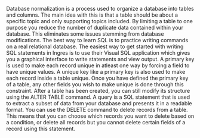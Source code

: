 Database normalization is a process used to organize a database into tables and columns.  The main idea with this is that a table should be about a specific topic and only supporting topics included.
By limiting a table to one purpose you reduce the number of duplicate data contained within your database. This eliminates some issues stemming from database modifications.
The best way to learn SQL is to practice writing commands on a real relational database.
The easiest way to get started with writing SQL statements in Ingres is to use their Visual SQL application which gives you a graphical interface to write statements and view output. 
A primary key is used to make each record unique in atleast one way by forcing a field to have unique values. A unique key like a primary key is also used to make each record inside a table unique. Once you have defined the primary key of a table, any other fields you wish to make unique is done through this constraint.
After a table has been created, you can still modify its structure using the ALTER TABLE command.
A query is a SQL statement that is used to extract a subset of data from your database and presents it in a readable format. 
You can use the DELETE command to delete records from a table. This means that you can choose which records you want to delete based on a condition, or delete all records but you cannot delete certain fields of a record using this statement. 